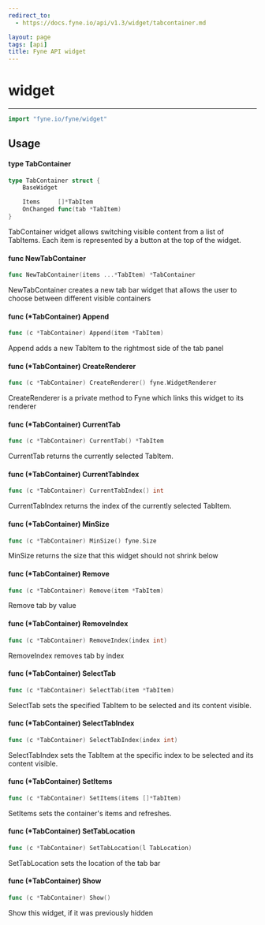 ```yaml
---
redirect_to:
  - https://docs.fyne.io/api/v1.3/widget/tabcontainer.md

layout: page
tags: [api]
title: Fyne API widget
---
```



# widget
---
```go
import "fyne.io/fyne/widget"
```

## Usage

#### type TabContainer

```go
type TabContainer struct {
	BaseWidget

	Items     []*TabItem
	OnChanged func(tab *TabItem)
}
```

TabContainer widget allows switching visible content from a list of TabItems. Each item is represented by a button at the top of the widget.

#### func  NewTabContainer

```go
func NewTabContainer(items ...*TabItem) *TabContainer
```
NewTabContainer creates a new tab bar widget that allows the user to choose between different visible containers

#### func (*TabContainer) Append

```go
func (c *TabContainer) Append(item *TabItem)
```
Append adds a new TabItem to the rightmost side of the tab panel

#### func (*TabContainer) CreateRenderer

```go
func (c *TabContainer) CreateRenderer() fyne.WidgetRenderer
```
CreateRenderer is a private method to Fyne which links this widget to its renderer

#### func (*TabContainer) CurrentTab

```go
func (c *TabContainer) CurrentTab() *TabItem
```
CurrentTab returns the currently selected TabItem.

#### func (*TabContainer) CurrentTabIndex

```go
func (c *TabContainer) CurrentTabIndex() int
```
CurrentTabIndex returns the index of the currently selected TabItem.

#### func (*TabContainer) MinSize

```go
func (c *TabContainer) MinSize() fyne.Size
```
MinSize returns the size that this widget should not shrink below

#### func (*TabContainer) Remove

```go
func (c *TabContainer) Remove(item *TabItem)
```
Remove tab by value

#### func (*TabContainer) RemoveIndex

```go
func (c *TabContainer) RemoveIndex(index int)
```
RemoveIndex removes tab by index

#### func (*TabContainer) SelectTab

```go
func (c *TabContainer) SelectTab(item *TabItem)
```
SelectTab sets the specified TabItem to be selected and its content visible.

#### func (*TabContainer) SelectTabIndex

```go
func (c *TabContainer) SelectTabIndex(index int)
```
SelectTabIndex sets the TabItem at the specific index to be selected and its content visible.

#### func (*TabContainer) SetItems

```go
func (c *TabContainer) SetItems(items []*TabItem)
```
SetItems sets the container's items and refreshes.

#### func (*TabContainer) SetTabLocation

```go
func (c *TabContainer) SetTabLocation(l TabLocation)
```
SetTabLocation sets the location of the tab bar

#### func (*TabContainer) Show

```go
func (c *TabContainer) Show()
```
Show this widget, if it was previously hidden
